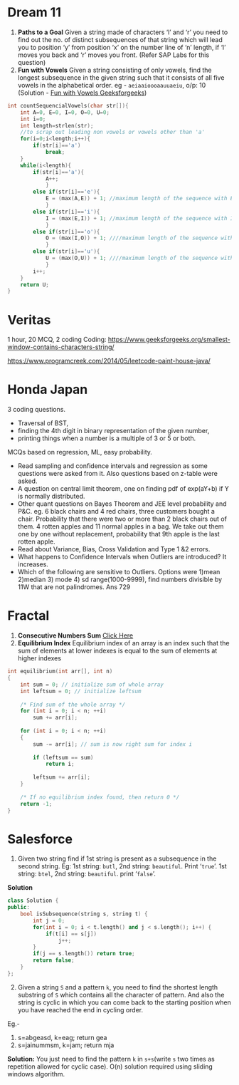 # Dream 11

1. **Paths to a Goal**
Given a string made of characters ‘l’ and ‘r’ you need to find out the no. of distinct subsequences of that string
which will lead you to position ‘y’ from position ‘x’ on the number line of ‘n’ length, if ‘l’ moves you back and ‘r’ moves you front.
(Refer SAP Labs for this question)
2. **Fun with Vowels**
Given a string consisting of only vowels, find the longest subsequence in the given string such that it consists of all five vowels in the alphabetical order.
eg - `aeiaaioooaauuaeiu`, o/p: 10
(Solution - [Fun with Vowels Geeksforgeeks](https://www.geeksforgeeks.org/longest-ordered-subsequence-of-vowels/))
```c++
int countSequencialVowels(char str[]){
	int A=0, E=0, I=0, O=0, U=0;
	int i=0;
	int length=strlen(str);
	//to scrap out leading non vowels or vowels other than 'a'
	for(i=0;i<length;i++){
		if(str[i]=='a')
			break;
	}
	while(i<length){
		if(str[i]=='a'){
			A++;
			}
		else if(str[i]=='e'){
			E = (max(A,E)) + 1; //maximum length of the sequence with E after A
			}
		else if(str[i]=='i'){
			I = (max(E,I)) + 1; //maximum length of the sequence with I after E
			}
		else if(str[i]=='o'){
			O = (max(I,O)) + 1; ////maximum length of the sequence with O after I
			}
		else if(str[i]=='u'){
			U = (max(O,U)) + 1; ////maximum length of the sequence with U after O
			}
		i++;
	}
	return U;
}
```
# Veritas
1 hour, 20 MCQ, 2 coding
Coding:
https://www.geeksforgeeks.org/smallest-window-contains-characters-string/

https://www.programcreek.com/2014/05/leetcode-paint-house-java/

# Honda Japan
3 coding questions.

* Traversal of BST,
* finding the 4th digit in binary representation of the given number,
* printing things when a number is a multiple of 3 or 5 or both.

MCQs based on regression, ML, easy probability.

* Read sampling and confidence intervals and regression as some questions were asked from it. Also questions based on z-table were asked.
* A question on central limit theorem, one on finding pdf of exp(aY+b) if Y is normally distributed.
* Other quant questions on Bayes Theorem and JEE level probability and P&C.
  eg. 6 black chairs and 4 red chairs, three customers bought a chair. Probability that there were two or more than 2 black chairs out of them.
      4 rotten apples and 11 normal apples in a bag. We take out them one by one without replacement, probability that 9th apple is the last rotten apple.
* Read about Variance, Bias, Cross Validation and Type 1 &2 errors.
* What happens to Confidence Intervals when Outliers are introduced? It increases.
* Which of the following are sensitive to Outliers. Options were 1)mean 2)median 3) mode 4) sd
range(1000-9999), find numbers divisible by 11W that are not palindromes. Ans 729

# Fractal
1. **Consecutive Numbers Sum**
[Click Here](https://www.google.com/url?q=https://leetcode.com/problems/consecutive-numbers-sum/&sa=D&ust=1601697540103000&usg=AOvVaw3HOkA-DoU0m4tTjVvw50YE)
2. **Equilibrium Index**
Equilibrium index of an array is an index such that the sum of elements at lower indexes is equal to the sum of elements at higher indexes
```c++
int equilibrium(int arr[], int n)  
{  
    int sum = 0; // initialize sum of whole array  
    int leftsum = 0; // initialize leftsum  
  
    /* Find sum of the whole array */
    for (int i = 0; i < n; ++i)  
        sum += arr[i];  
  
    for (int i = 0; i < n; ++i)  
    {  
        sum -= arr[i]; // sum is now right sum for index i  
  
        if (leftsum == sum)  
            return i;  
  
        leftsum += arr[i];  
    }  
  
    /* If no equilibrium index found, then return 0 */
    return -1;  
}  
```
# Salesforce
1. Given two string find if 1st string is present as a subsequence in the second string.
	Eg:   1st string: `butl`, 2nd string: `beautiful`. Print ‘`true`’.
  			1st string: `btel`, 2nd string: `beautiful`. print ‘`false`’.
      
**Solution**
```c++
class Solution {
public:
    bool isSubsequence(string s, string t) {
        int j = 0;
        for(int i = 0; i < t.length() and j < s.length(); i++) {
            if(t[i] == s[j]) 
                j++;
        }
        if(j == s.length()) return true;
        return false;
    }
};
```
2. Given a string `S` and a pattern `k`, you need to find the shortest length substring of `S` which contains all the character of pattern.
And also the string is cyclic in which you can come back to the starting position when you have reached the end in cycling order.

Eg.-
1) s=abgeasd, k=eag; return gea
2) s=jainummsm, k=jam; return mja

**Solution:** You just need to find the pattern `k` in `s+s`(write `s` two times as repetition allowed for cyclic case).
O(n) solution required using sliding windows algorithm.
